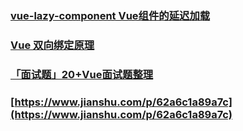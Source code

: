 ### [vue-lazy-component Vue组件的延迟加载](https://github.com/xunleif2e/vue-lazy-component)
### [Vue 双向绑定原理](https://www.jianshu.com/p/f194619f6f26)
### [「面试题」20+Vue面试题整理](https://juejin.cn/post/6844904084374290446)
### [https://www.jianshu.com/p/62a6c1a89a7c](https://www.jianshu.com/p/62a6c1a89a7c)